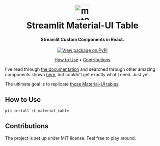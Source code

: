 <h1 align="center">
  <br>
  <a href="https://pypi.org/project/st-material-table/"><img src="https://emojipedia-us.s3.dualstack.us-west-1.amazonaws.com/thumbs/240/twitter/282/classical-building_1f3db-fe0f.png" alt="mgt2001" width="50"></a>
  <br>
  Streamlit Material-UI Table
  <br>
</h1>

<h4 align="center">Streamlit Custom Components in React.</h4>

<p align="center">
  <a href="https://pypi.org/project/st-material-table/">
    <img src="https://img.shields.io/pypi/v/st-material-table.svg?maxAge=3600"
         alt="View package on PyPI">
  </a>
</p>

<p align="center">
  <a href="#how-to-use">How to Use</a> •
  <a href="#contribution">Contributions</a>
</p>

I've read through [the documentation](https://docs.streamlit.io/en/stable/publish_streamlit_components.html) and searched through other amazing components shown [here](https://streamlit.io/components), but couldn't get exactly what I need. Just yet.

The ultimate goal is to replicate [those Material-UI tables](https://material-ui.com/components/tables/#custom-pagination-actions). 

## How to Use

```sh
pip install st_material_table
```

## Contributions

The project is set up under MIT license. Feel free to play around. 